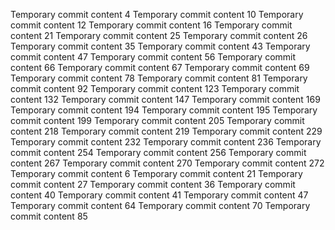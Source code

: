 Temporary commit content 4
Temporary commit content 10
Temporary commit content 12
Temporary commit content 16
Temporary commit content 21
Temporary commit content 25
Temporary commit content 26
Temporary commit content 35
Temporary commit content 43
Temporary commit content 47
Temporary commit content 56
Temporary commit content 66
Temporary commit content 67
Temporary commit content 69
Temporary commit content 78
Temporary commit content 81
Temporary commit content 92
Temporary commit content 123
Temporary commit content 132
Temporary commit content 147
Temporary commit content 169
Temporary commit content 194
Temporary commit content 195
Temporary commit content 199
Temporary commit content 205
Temporary commit content 218
Temporary commit content 219
Temporary commit content 229
Temporary commit content 232
Temporary commit content 236
Temporary commit content 254
Temporary commit content 256
Temporary commit content 267
Temporary commit content 270
Temporary commit content 272
Temporary commit content 6
Temporary commit content 21
Temporary commit content 27
Temporary commit content 36
Temporary commit content 40
Temporary commit content 41
Temporary commit content 47
Temporary commit content 64
Temporary commit content 70
Temporary commit content 85
